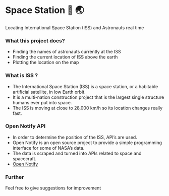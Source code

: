 # Space Station :rocket: :earth_asia:
Locating International Space Station (ISS) and Astronauts real time
<br>
### What this project does? <br>
* Finding the names of astronauts currently at the ISS
* Finding the current location of ISS above the earth
* Plotting the location on the map
### What is ISS ?
* The International Space Station (ISS) is a space station, or a habitable artificial satellite, in low Earth orbit.
* It is a multi-nation construction project that is the largest single structure humans ever put into space. 
* The ISS is moving at close to 28,000 km/h so its location changes really fast. 
### Open Notify API
* In order to determine the position of the ISS, API’s are used.
* Open Notify is an open source project to provide a simple programming interface for some of NASA’s data. 
* The data is scraped and turned into APIs related to space and spacecraft.
* [Open Notify](http://open-notify.org/Open-Notify-API/)
### Further
Feel free to give suggestions for improvement
